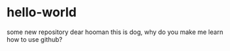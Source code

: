# hello-world
some new repository
dear hooman this is dog, why do you make me learn how to use github?
